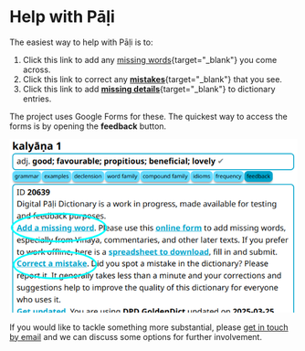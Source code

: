 # Help with Pāḷi

The easiest way to help with Pāḷi is to:

1. Click this link to add any [missing words](https://docs.google.com/forms/d/e/1FAIpQLSfResxEUiRCyFITWPkzoQ2HhHEvUS5fyg68Rl28hFH6vhHlaA/viewform?usp=pp_url&entry.1433863141=dpd-db){target="_blank"}  you come across. 
2. Click this link to correct any [__mistakes__](https://docs.google.com/forms/d/e/1FAIpQLSf9boBe7k5tCwq7LdWgBHHGIPVc4ROO5yjVDo1X5LDAxkmGWQ/viewform?usp=pp_url&entry.1433863141=dpd-db){target="_blank"}  that you see.
3. Click this link to add [__missing details__](https://docs.google.com/forms/d/e/1FAIpQLSf9boBe7k5tCwq7LdWgBHHGIPVc4ROO5yjVDo1X5LDAxkmGWQ/viewform?usp=pp_url&entry.1433863141=dpd-db){target="_blank"}  to dictionary entries.

The project uses Google Forms for these. The quickest way to access the forms is by opening the __feedback__ button. 

![add and correct](../pics/contributing/add_correct.png)

If you would like to tackle something more substantial, please [get in touch by email](mailto:digitalpalidictionary@gmail.com) and we can discuss some options for further involvement.
